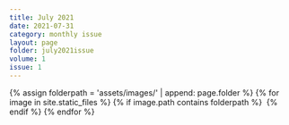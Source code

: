```yaml
---
title: July 2021
date: 2021-07-31
category: monthly issue
layout: page
folder: july2021issue
volume: 1
issue: 1
---
```


<html>
{% assign folderpath = 'assets/images/' | append: page.folder %}
{% for image in site.static_files %}
{% if image.path contains folderpath %}
    <img src="{{ image.path }}" alt="">
{% endif %}
{% endfor %}

</html>